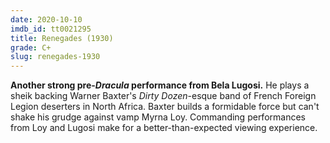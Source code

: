 ```yaml
---
date: 2020-10-10
imdb_id: tt0021295
title: Renegades (1930)
grade: C+
slug: renegades-1930
---
```


**Another strong pre-<span data-imdb-id="tt0021814">_Dracula_</span> performance from Bela Lugosi.** He plays a sheik backing Warner Baxter's _Dirty Dozen_-esque band of French Foreign Legion deserters in North Africa. Baxter builds a formidable force but can't shake his grudge against vamp Myrna Loy. Commanding performances from Loy and Lugosi make for a better-than-expected viewing experience.